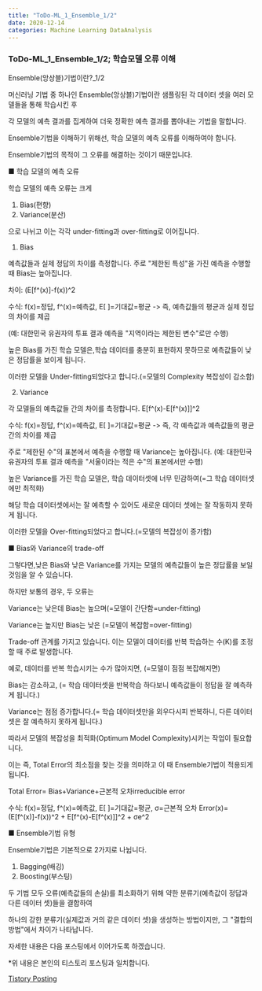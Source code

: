 ```yaml
---
title: "ToDo-ML_1_Ensemble_1/2"
date: 2020-12-14
categories: Machine Learning DataAnalysis 
---
```


### ToDo-ML_1_Ensemble_1/2; 학습모델 오류 이해
Ensemble(앙상블)기법이란?_1/2

머신러닝 기법 중 하나인 Ensemble(앙상블)기법이란
샘플링된 각 데이터 셋을 여러 모델들을 통해 학습시킨 후 

각 모델의 예측 결과를 집계하여 더욱 정확한 예측 결과를 뽑아내는 기법을 말합니다.

Ensemble기법을 이해하기 위해선,
학습 모델의 예측 오류를 이해하여야 합니다.

Ensemble기법의 목적이 그 오류를 해결하는 것이기 때문입니다.


■ 학습 모델의 예측 오류


학습 모델의 예측 오류는 크게
1. Bias(편향)
2. Variance(분산)

으로 나뉘고 이는 각각 under-fitting과 over-fitting로 이어집니다.

1. Bias

예측값들과 실제 정답의 차이를 측정합니다.
주로 "제한된 특성"을 가진 예측을 수행할 때 Bias는 높아집니다.

차이: (E[f^(x)]-f(x))^2

수식: f(x)=정답, f^(x)=예측값, E[ ]=기대값=평균 -> 즉, 예측값들의 평균과 실제 정답의 차이를 제곱

(예: 대한민국 유권자의 투표 결과 예측을 "지역이라는 제한된 변수"로만 수행)


높은 Bias를 가진 학습 모델은,학습 데이터를 충분히 표현하지 못하므로
예측값들이 낮은 정답률을 보이게 됩니다.

이러한 모델을 Under-fitting되었다고 합니다.(=모델의 Complexity 복잡성이 감소함)


2. Variance

각 모델들의 예측값들 간의 차이를 측정합니다.
E[f^(x)-E[f^(x)]]^2

수식: f(x)=정답, f^(x)=예측값, E[ ]=기대값=평균 -> 즉, 각 예측값과 예측값들의 평균간의 차이를 제곱


주로 "제한된 수"의 표본에서 예측을 수행할 때 Variance는 높아집니다.
(예: 대한민국 유권자의 투표 결과 예측을 "서울이라는 적은 수"의 표본에서만 수행)

높은 Variance를 가진 학습 모델은,
학습 데이터셋에 너무 민감하여(=그 학습 데이터셋에만 최적화)

해당 학습 데이터셋에서는 잘 예측할 수 있어도
새로운 데이터 셋에는 잘 작동하지 못하게 됩니다.

이러한 모델을 Over-fitting되었다고 합니다.(=모델의 복잡성이 증가함)


■ Bias와 Variance의 trade-off

그렇다면,낮은 Bias와 낮은 Variance를 가지는 모델의
예측값들이 높은 정답률을 보일 것임을 알 수 있습니다. 

 
하지만 보통의 경우, 두 오류는

Variance는 낮은데 Bias는 높으며(=모델이 간단함=under-fitting)

Variance는 높지만 Bias는 낮은 (=모델이 복잡함=over-fitting)

Trade-off 관계를 가지고 있습니다. 
이는 모델이 데이터를 반복 학습하는 수(K)를 조정할 때 주로 발생합니다. 


예로, 데이터를 반복 학습시키는 수가 많아지면, (=모델이 점점 복잡해지면)

Bias는 감소하고, (= 학습 데이터셋을 반복학습 하다보니 예측값들이 정답을 잘 예측하게 됩니다.)

Variance는 점점 증가합니다.(= 학습 데이터셋만을 외우다시피 반복하니, 다른 데이터셋은 잘 예측하지 못하게 됩니다.)

따라서 모델의 복잡성을 최적화(Optimum Model Complexity)시키는 작업이 필요합니다. 


이는 즉, Total Error의 최소점을 찾는 것을 의미하고
이 때 Ensemble기법이 적용되게 됩니다. 

Total Error= Bias+Variance+근본적 오차irreducible error

수식: f(x)=정답, f^(x)=예측값, E[ ]=기대값=평균, σ=근본적 오차
Error(x)=(E[f^(x)]-f(x))^2 + E[f^(x)-E[f^(x)]]^2 + σe^2



■ Ensemble기법 유형

Ensemble기법은 기본적으로 2가지로 나뉩니다.


1. Bagging(배깅)
2. Boosting(부스팅)


두 기법 모두 오류(예측값들의 손실)를 최소화하기 위해
약한 분류기(예측값이 정답과 다른 데이터 셋)들을 결합하여

하나의 강한 분류기(실제값과 거의 같은 데이터 셋)을 생성하는 방법이지만,
그 "결합의 방법"에서 차이가 나타납니다.

자세한 내용은 다음 포스팅에서 이어가도록 하겠습니다.

*위 내용은 본인의 티스토리 포스팅과 일치합니다. 

[Tistory Posting](https://todo-data.tistory.com/5)
